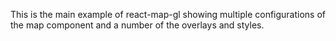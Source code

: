 This is the main example of react-map-gl showing multiple configurations
of the map component and a number of the overlays and styles.
